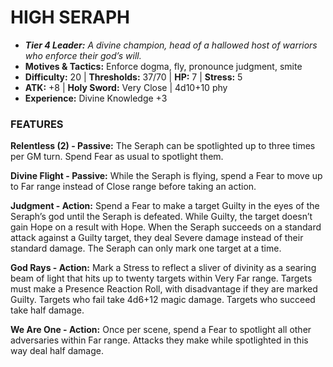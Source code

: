 # HIGH SERAPH

- ***Tier 4 Leader:*** *A divine champion, head of a hallowed host of warriors who enforce their god’s will.*
- **Motives & Tactics:** Enforce dogma, fly, pronounce judgment, smite
- **Difficulty:** 20 | **Thresholds:** 37/70 | **HP:** 7 | **Stress:** 5
- **ATK:** +8 | **Holy Sword:** Very Close | 4d10+10 phy
- **Experience:** Divine Knowledge +3

### FEATURES

**Relentless (2) - Passive:** The Seraph can be spotlighted up to three times per GM turn. Spend Fear as usual to spotlight them.

**Divine Flight - Passive:** While the Seraph is flying, spend a Fear to move up to Far range instead of Close range before taking an action.

**Judgment - Action:** Spend a Fear to make a target Guilty in the eyes of the Seraph’s god until the Seraph is defeated. While Guilty, the target doesn’t gain Hope on a result with Hope. When the Seraph succeeds on a standard attack against a Guilty target, they deal Severe damage instead of their standard damage. The Seraph can only mark one target at a time.

**God Rays - Action:** Mark a Stress to reflect a sliver of divinity as a searing beam of light that hits up to twenty targets within Very Far range. Targets must make a Presence Reaction Roll, with disadvantage if they are marked Guilty. Targets who fail take 4d6+12 magic damage. Targets who succeed take half damage.

**We Are One - Action:** Once per scene, spend a Fear to spotlight all other adversaries within Far range. Attacks they make while spotlighted in this way deal half damage.
